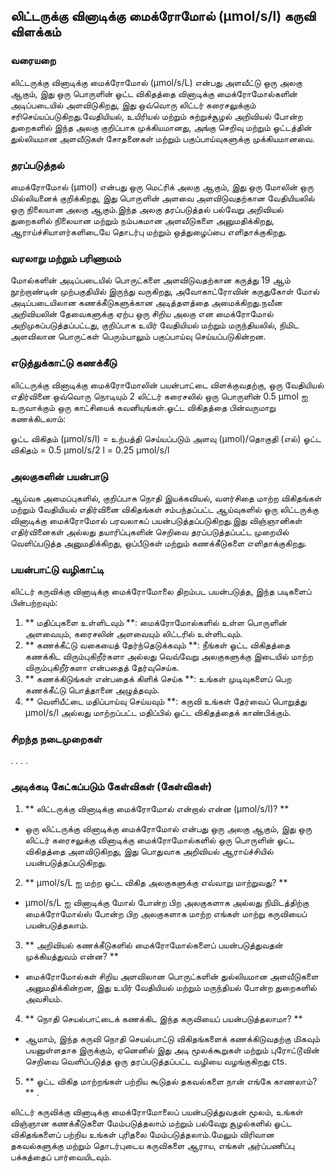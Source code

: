 ## லிட்டருக்கு வினாடிக்கு மைக்ரோமோல் (µmol/s/l) கருவி விளக்கம்

### வரையறை
லிட்டருக்கு வினாடிக்கு மைக்ரோமோல் (µmol/s/L) என்பது அளவீட்டு ஒரு அலகு ஆகும், இது ஒரு பொருளின் ஓட்ட விகிதத்தை வினாடிக்கு மைக்ரோமோல்களின் அடிப்படையில் அளவிடுகிறது, இது ஒவ்வொரு லிட்டர் கரைசலுக்கும் சரிசெய்யப்படுகிறது.வேதியியல், உயிரியல் மற்றும் சுற்றுச்சூழல் அறிவியல் போன்ற துறைகளில் இந்த அலகு குறிப்பாக முக்கியமானது, அங்கு செறிவு மற்றும் ஓட்டத்தின் துல்லியமான அளவீடுகள் சோதனைகள் மற்றும் பகுப்பாய்வுகளுக்கு முக்கியமானவை.

### தரப்படுத்தல்
மைக்ரோமோல் (µmol) என்பது ஒரு மெட்ரிக் அலகு ஆகும், இது ஒரு மோலின் ஒரு மில்லியனைக் குறிக்கிறது, இது பொருளின் அளவை அளவிடுவதற்கான வேதியியலில் ஒரு நிலையான அலகு ஆகும்.இந்த அலகு தரப்படுத்தல் பல்வேறு அறிவியல் துறைகளில் நிலையான மற்றும் நம்பகமான அளவீடுகளை அனுமதிக்கிறது, ஆராய்ச்சியாளர்களிடையே தொடர்பு மற்றும் ஒத்துழைப்பை எளிதாக்குகிறது.

### வரலாறு மற்றும் பரிணாமம்
மோல்களின் அடிப்படையில் பொருட்களை அளவிடுவதற்கான கருத்து 19 ஆம் நூற்றாண்டின் முற்பகுதியில் இருந்து வருகிறது, அவோகாட்ரோவின் கருதுகோள் மோல் அடிப்படையிலான கணக்கீடுகளுக்கான அடித்தளத்தை அமைக்கிறது.நவீன அறிவியலின் தேவைகளுக்கு ஏற்ப ஒரு சிறிய அலகு என மைக்ரோமோல் அறிமுகப்படுத்தப்பட்டது, குறிப்பாக உயிர் வேதியியல் மற்றும் மருந்தியலில், நிமிட அளவிலான பொருட்கள் பெரும்பாலும் பகுப்பாய்வு செய்யப்படுகின்றன.

### எடுத்துக்காட்டு கணக்கீடு
லிட்டருக்கு வினாடிக்கு மைக்ரோமோலின் பயன்பாட்டை விளக்குவதற்கு, ஒரு வேதியியல் எதிர்வினை ஒவ்வொரு நொடியும் 2 லிட்டர் கரைசலில் ஒரு பொருளின் 0.5 µmol ஐ உருவாக்கும் ஒரு காட்சியைக் கவனியுங்கள்.ஓட்ட விகிதத்தை பின்வருமாறு கணக்கிடலாம்:

ஓட்ட விகிதம் (µmol/s/l) = உற்பத்தி செய்யப்படும் அளவு (µmol)/தொகுதி (எல்)
ஓட்ட விகிதம் = 0.5 µmol/s/2 l = 0.25 µmol/s/l

### அலகுகளின் பயன்பாடு
ஆய்வக அமைப்புகளில், குறிப்பாக நொதி இயக்கவியல், வளர்சிதை மாற்ற விகிதங்கள் மற்றும் வேதியியல் எதிர்வினை விகிதங்கள் சம்பந்தப்பட்ட ஆய்வுகளில் ஒரு லிட்டருக்கு வினாடிக்கு மைக்ரோமோல் பரவலாகப் பயன்படுத்தப்படுகிறது.இது விஞ்ஞானிகள் எதிர்வினைகள் அல்லது தயாரிப்புகளின் செறிவை தரப்படுத்தப்பட்ட முறையில் வெளிப்படுத்த அனுமதிக்கிறது, ஒப்பீடுகள் மற்றும் கணக்கீடுகளை எளிதாக்குகிறது.

### பயன்பாட்டு வழிகாட்டி
லிட்டர் கருவிக்கு வினாடிக்கு மைக்ரோமோலை திறம்பட பயன்படுத்த, இந்த படிகளைப் பின்பற்றவும்:

1. ** மதிப்புகளை உள்ளிடவும் **: மைக்ரோமோல்களில் உள்ள பொருளின் அளவையும், கரைசலின் அளவையும் லிட்டரில் உள்ளிடவும்.
2. ** கணக்கீட்டு வகையைத் தேர்ந்தெடுக்கவும் **: நீங்கள் ஓட்ட விகிதத்தை கணக்கிட விரும்புகிறீர்களா அல்லது வெவ்வேறு அலகுகளுக்கு இடையில் மாற்ற விரும்புகிறீர்களா என்பதைத் தேர்வுசெய்க.
3. ** கணக்கிடுங்கள் என்பதைக் கிளிக் செய்க **: உங்கள் முடிவுகளைப் பெற கணக்கீட்டு பொத்தானை அழுத்தவும்.
4. ** வெளியீட்டை மதிப்பாய்வு செய்யவும் **: கருவி உங்கள் தேர்வைப் பொறுத்து µmol/s/l அல்லது மாற்றப்பட்ட மதிப்பில் ஓட்ட விகிதத்தைக் காண்பிக்கும்.

### சிறந்த நடைமுறைகள்
.
.
.
.

### அடிக்கடி கேட்கப்படும் கேள்விகள் (கேள்விகள்)

1. ** லிட்டருக்கு வினாடிக்கு மைக்ரோமோல் என்றால் என்ன (µmol/s/l)? **
- ஒரு லிட்டருக்கு வினாடிக்கு மைக்ரோமோல் என்பது ஒரு அலகு ஆகும், இது ஒரு லிட்டர் கரைசலுக்கு வினாடிக்கு மைக்ரோமோல்களில் ஒரு பொருளின் ஓட்ட விகிதத்தை அளவிடுகிறது, இது பொதுவாக அறிவியல் ஆராய்ச்சியில் பயன்படுத்தப்படுகிறது.

2. ** µmol/s/L ஐ மற்ற ஓட்ட விகித அலகுகளுக்கு எவ்வாறு மாற்றுவது? **
- µmol/s/L ஐ வினாடிக்கு மோல் போன்ற பிற அலகுகளாக அல்லது நிமிடத்திற்கு மைக்ரோமோல்ஸ் போன்ற பிற அலகுகளாக மாற்ற எங்கள் மாற்று கருவியைப் பயன்படுத்தலாம்.

3. ** அறிவியல் கணக்கீடுகளில் மைக்ரோமோல்களைப் பயன்படுத்துவதன் முக்கியத்துவம் என்ன? **
- மைக்ரோமோல்கள் சிறிய அளவிலான பொருட்களின் துல்லியமான அளவீடுகளை அனுமதிக்கின்றன, இது உயிர் வேதியியல் மற்றும் மருந்தியல் போன்ற துறைகளில் அவசியம்.

4. ** நொதி செயல்பாட்டைக் கணக்கிட இந்த கருவியைப் பயன்படுத்தலாமா? **
- ஆமாம், இந்த கருவி நொதி செயல்பாட்டு விகிதங்களைக் கணக்கிடுவதற்கு மிகவும் பயனுள்ளதாக இருக்கும், ஏனெனில் இது அடி மூலக்கூறுகள் மற்றும் புரோட்டூவின் செறிவை வெளிப்படுத்த ஒரு தரப்படுத்தப்பட்ட வழியை வழங்குகிறது cts.

5. ** ஓட்ட விகித மாற்றங்கள் பற்றிய கூடுதல் தகவல்களை நான் எங்கே காணலாம்? **
.

லிட்டர் கருவிக்கு வினாடிக்கு மைக்ரோமோலைப் பயன்படுத்துவதன் மூலம், உங்கள் விஞ்ஞான கணக்கீடுகளை மேம்படுத்தலாம் மற்றும் பல்வேறு சூழல்களில் ஓட்ட விகிதங்களைப் பற்றிய உங்கள் புரிதலை மேம்படுத்தலாம்.மேலும் விரிவான தகவல்களுக்கு மற்றும் தொடர்புடைய கருவிகளை ஆராய, எங்கள் அர்ப்பணிப்பு பக்கத்தைப் பார்வையிடவும்.
